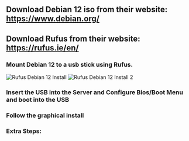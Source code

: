 ## Download Debian 12 iso from their website: https://www.debian.org/
## Download Rufus from their website: https://rufus.ie/en/

### Mount Debian 12 to a usb stick using Rufus.

![Rufus Debian 12 Install](https://github.com/Tlong21/Server-Guides/assets/166747267/b0a5bb51-9228-4106-9f3d-737d9acaf6a1)
![Rufus Debian 12 Install 2](https://github.com/Tlong21/Server-Guides/assets/166747267/04478db2-694c-49a2-820e-8352f87acc13)

### Insert the USB into the Server and Configure Bios/Boot Menu and boot into the USB

### Follow the graphical install

### Extra Steps:

